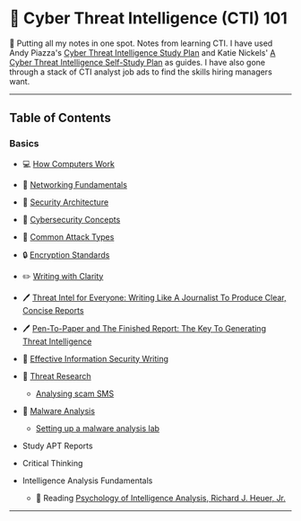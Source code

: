 # 📓 Cyber Threat Intelligence (CTI) 101

🚧 Putting all my notes in one spot. Notes from learning CTI. I have used Andy Piazza's [Cyber Threat Intelligence Study Plan](https://klrgrz.medium.com/cyber-threat-intelligence-study-plan-c60484d319cb) and Katie Nickels' [A Cyber Threat Intelligence Self-Study Plan](https://medium.com/katies-five-cents/a-cyber-threat-intelligence-self-study-plan-part-1-968b5a8daf9a) as guides. I have also gone through a stack of CTI analyst job ads to find the skills hiring managers want.

___________________________

## Table of Contents

### Basics
  * 💻 [How Computers Work](https://github.com/thequietlife/CTI-101/blob/ca3cadef9b37ead345df7ba0cc789fd69224e3a1/assets/how%20computers%20work.md)
        
  * 🍰 [Networking Fundamentals](https://github.com/thequietlife/CTI-101/blob/ca3cadef9b37ead345df7ba0cc789fd69224e3a1/assets/networking%20fundamentals.md)
        
  * 📐 [Security Architecture](https://github.com/thequietlife/CTI-101/blob/8681b6029fd8e926a5290ef65bb68aaafef93436/assets/security%20architecture.md)
         
  * 📕 [Cybersecurity Concepts](https://github.com/thequietlife/CTI-Crash-Course/blob/2b7819a889344e539231a220c021aa4b42449392/assets/cybersecurity%20concepts.md)
    
  * 🦠 [Common Attack Types](https://github.com/thequietlife/CTI-101/blob/f9a1737d7bbaa49c2c89e057a155b485842478df/assets/common%20attack%20types.md)
    
  * 🔒 [Encryption Standards](https://github.com/thequietlife/CTI-101/blob/733d8d8df851cba5830b4b9d16514c09b24ef76d/assets/encryption%20standards.md)

  * ✏️ [Writing with Clarity](https://github.com/thequietlife/CTI-101/blob/8b4d05c2a56e10ee65f5250734f940106d0a72fb/assets/writing%20with%20clarity.md)
      
  * 🖊️ [Threat Intel for Everyone: Writing Like A Journalist To Produce Clear, Concise Reports](https://github.com/thequietlife/CTI-101/blob/5b99487f17ed6179fb667f1f82575c15d7b4c553/assets/writing%20like%20a%20journalist.md)
  
* 🖊️ [Pen-To-Paper and The Finished Report: The Key To Generating Threat Intelligence](https://github.com/thequietlife/CTI-101/blob/02ba8bac9239fc310e65aa813caf880b62c4676e/assets/pen-to-paper%20and%20the%20finished%20report.md)

* 📝 [Effective Information Security Writing](https://github.com/thequietlife/CTI-101/blob/57388df1e1f0d6d64673ac5cf8839f14290664d1/assets/effective%20information%20security%20writing.md)
  
* 🔬 [Threat Research](https://github.com/thequietlife/threat-research)
   - [Analysing scam SMS](https://github.com/thequietlife/phishing-analysis)

* 🦠 [Malware Analysis](https://github.com/thequietlife/malware-analysis)
   - [Setting up a malware analysis lab](https://github.com/thequietlife/malware-analysis/blob/37139c4c586354121b2a1a4341fd46e51ec317b3/assets/build%20a%20lab.md)

* Study APT Reports
* Critical Thinking 
* Intelligence Analysis Fundamentals
  - 📘 Reading [Psychology of Intelligence Analysis, Richard J. Heuer, Jr.](https://www.cia.gov/resources/csi/books-monographs/psychology-of-intelligence-analysis-2/)

____________________________

